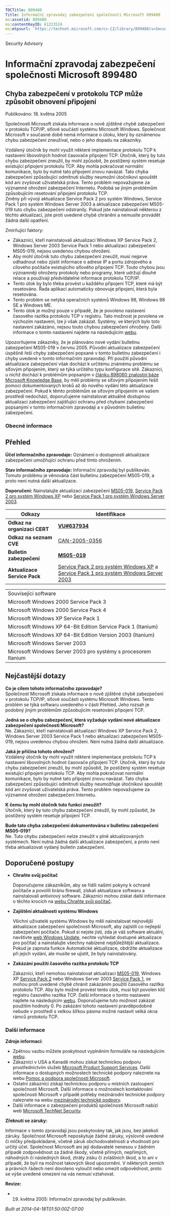```yaml
---
TOCTitle: 899480
Title: Informační zpravodaj zabezpečení společnosti Microsoft 899480
ms:assetid: 899480
ms:contentKeyID: 61223524
ms:mtpsurl: 'https://technet.microsoft.com/cs-CZ/library/899480(v=Security.10)'
---
```


Security Advisory

Informační zpravodaj zabezpečení společnosti Microsoft 899480
=============================================================

Chyba zabezpečení v protokolu TCP může způsobit obnovení připojení
------------------------------------------------------------------

Publikováno: 18. května 2005

Společnosti Microsoft získala informace o nově zjištěné chybě zabezpečení v protokolu TCP/IP, síťové součásti systému Microsoft Windows. Společnost Microsoft v současné době nemá informace o útoku, který by oznámenou chybu zabezpečení zneužíval, nebo o jeho dopadu na zákazníky.

Vzdálený útočník by mohl využít některé implementace protokolu TCP k nastavení libovolných hodnot časovače připojení TCP. Útočník, který by tuto chybu zabezpečení zneužil, by mohl způsobit, že postižený systém resetuje existující připojení protokolu TCP. Aby mohla pokračovat normální komunikace, bylo by nutné tato připojení znovu navázat. Tato chyba zabezpečení způsobující odmítnutí služby neumožní útočníkovi spouštět kód ani zvyšovat uživatelská práva. Tento problém nepovažujeme za významné ohrožení zabezpečení Internetu. Podobá se jiným problémům způsobujícím resetování připojení protokolu TCP.  
Změny při vývoji aktualizace Service Pack 2 pro systém Windows, Service Pack 1 pro systém Windows Server 2003 a aktualizace zabezpečení MS05-019 tuto chybu zabezpečení odstranily. Pokud jste nainstalovali některou z těchto aktualizací, jste proti uvedené chybě chráněni a nemusíte provádět žádná další opatření.

Zmírňující faktory:

-   Zákazníci, kteří nainstalovali aktualizaci Windows XP Service Pack 2, Windows Server 2003 Service Pack 1 nebo aktualizaci zabezpečení MS05-019, nejsou uvedenou chybou ohroženi.
-   Aby mohl útočník tuto chybu zabezpečení zneužít, musí nejprve odhadnout nebo zjistit informace o adrese IP a portu zdrojového a cílového počítače existujícího síťového připojení TCP. Touto chybou jsou významněji ohroženy protokoly nebo programy, které udržují dlouhé relace a používají předvídatelné informace protokolu TCP/IP.
-   Tento útok by bylo třeba provést u každého připojení TCP, které má být resetováno. Řada aplikací automaticky obnovuje připojení, která byla resetována.
-   Tento problém se netýká operačních systémů Windows 98, Windows 98 SE a Windows ME.
-   Tento útok je možný pouze v případě, že je povoleno nastavení časového razítka protokolu TCP v registru. Tato možnost je povolena ve výchozím nastavení, lze ji však zakázat. Systémy, ve kterých bylo toto nastavení zakázáno, nejsou touto chybou zabezpečení ohroženy. Další informace o tomto nastavení najdete na následujícím [webu](http://www.microsoft.com/resources/documentation/windows/2000/server/reskit/en-us/regentry/58800.asp).

Upozorňujeme zákazníky, že je plánováno nové vydání bulletinu zabezpečení MS05-019 v červnu 2005. Původní aktualizace zabezpečení úspěšně řeší chyby zabezpečení popsané v tomto bulletinu zabezpečení i chyby uvedené v tomto informačním zpravodaji. Při použití původní aktualizace zabezpečení však dochází k určitému známému problému se síťovým připojením, který se týká určitého typu konfigurace sítě. Zákazníci, u nichž dochází k problémům popsaným v [článku 898060 znalostní báze Microsoft Knowledge Base](http://support.microsoft.com/kb/898060/cs), by měli problémy se síťovým připojením řešit pomocí dokumentovaných kroků až do nového vydání této aktualizace zabezpečení. Pokud k těmto problémům se síťovým připojením ve vašem prostředí nedochází, doporučujeme nainstalovat aktuálně dostupnou aktualizaci zabezpečení zajišťující ochranu před chybami zabezpečení popsanými v tomto informačním zpravodaji a v původním bulletinu zabezpečení.

### Obecné informace

Přehled
-------


**Účel informačního zpravodaje:** Oznámení o dostupnosti aktualizace zabezpečení umožňující ochranu před tímto ohrožením.

**Stav informačního zpravodaje:** Informační zpravodaj byl publikován. Tomuto problému je věnována část bulletinu zabezpečení MS05-019, a proto není nutná další aktualizace.

**Doporučení:** Nainstalujte aktualizaci zabezpečení [MS05-019](http://technet.microsoft.com/security/bulletin/ms05_019), [Service Pack 2 pro systém Windows XP](http://www.microsoft.com/cze/windows/xp/sp2/default.mspx) nebo [Service Pack 1 pro systém Windows Server 2003](http://www.microsoft.com/cze/windowsserver2003/downloads/servicepacks/sp1/default.mspx).

| Odkazy                       | Identifikace                                                                                                                                                                                                                               |
|------------------------------|--------------------------------------------------------------------------------------------------------------------------------------------------------------------------------------------------------------------------------------------|
| **Odkaz na organizaci CERT** | [**VU\#637934**](http://www.kb.cert.org/vuls/id/637934)                                                                                                                                                                                    |
| **Odkaz na seznam CVE**      | [CAN-2005-0356](http://www.cve.mitre.org/cgi-bin/cvename.cgi?name=can-2005-0356)                                                                                                                                                           |
| **Bulletin zabezpečení**     | [**MS05-019**](http://technet.microsoft.com/security/bulletin/ms05_019)                                                                                                                                                                    |
| **Aktualizace Service Pack** | [Service Pack 2 pro systém Windows XP](http://www.microsoft.com/cze/windows/xp/sp2/default.mspx) a [Service Pack 1 pro systém Windows Server 2003](http://www.microsoft.com/cze/windowsserver2003/downloads/servicepacks/sp1/default.mspx) |

|                                                                |
|----------------------------------------------------------------|
| Související software                                           |
| Microsoft Windows 2000 Service Pack 3                          |
| Microsoft Windows 2000 Service Pack 4                          |
| Microsoft Windows XP Service Pack 1                            |
| Microsoft Windows XP 64-Bit Edition Service Pack 1 (Itanium)   |
| Microsoft Windows XP 64-Bit Edition Version 2003 (Itanium)     |
| Microsoft Windows Server 2003                                  |
| Microsoft Windows Server 2003 pro systémy s procesorem Itanium |

Nejčastější dotazy
------------------


**Co je cílem tohoto informačního zpravodaje?**  
Společnost Microsoft získala informace o nově zjištěné chybě zabezpečení v protokolu TCP/IP, síťové součásti systému Microsoft Windows. Tento problém se týká softwaru uvedeného v části Přehled. Jeho rozsah je podobný jiným problémům způsobujícím resetování připojení TCP.

**Jedná se o chybu zabezpečení, která vyžaduje vydání nové aktualizace zabezpečení společnosti Microsoft?**  
Ne. Zákazníci, kteří nainstalovali aktualizaci Windows XP Service Pack 2, Windows Server 2003 Service Pack 1 nebo aktualizaci zabezpečení MS05-019, nejsou uvedenou chybou ohroženi. Není nutná žádná další aktualizace.

**Jaká je příčina tohoto ohrožení?**  
Vzdálený útočník by mohl využít některé implementace protokolu TCP k nastavení libovolných hodnot časovače připojení TCP. Útočník, který by tuto chybu zabezpečení zneužil, by mohl způsobit, že postižený systém resetuje existující připojení protokolu TCP. Aby mohla pokračovat normální komunikace, bylo by nutné tato připojení znovu navázat. Tato chyba zabezpečení způsobující odmítnutí služby neumožňuje útočníkovi spouštět kód ani zvyšovat uživatelská práva. Tento problém nepovažujeme za významné ohrožení zabezpečení Internetu.

**K čemu by mohl útočník tuto funkci zneužít?**  
Útočník, který by tuto chybu zabezpečení zneužil, by mohl způsobit, že postižený systém resetuje připojení TCP.

**Bude tato chyba zabezpečení dokumentována v bulletinu zabezpečení MS05-019?**  
Ne. Tuto chybu zabezpečení nelze zneužít v plně aktualizovaných systémech. Není nutná žádná další aktualizace zabezpečení, a proto není třeba aktualizovat vydaný bulletin zabezpečení.

Doporučené postupy
------------------


-   **Chraňte svůj počítač**

    Doporučujeme zákazníkům, aby se řídili našimi pokyny k ochraně počítače a povolili bránu firewall, získali aktualizace softwaru a nainstalovali antivirový software. Zákazníci mohou získat další informace o těchto krocích na [webu Chraňte svůj počítač](http://www.microsoft.com/cze/security/protect).

-   **Zajištění aktuálnosti systému Windows**

    Všichni uživatelé systému Windows by měli nainstalovat nejnovější aktualizace zabezpečení společnosti Microsoft, aby zajistili co nejlepší zabezpečení počítače. Pokud si nejste jisti, zda je váš software aktuální, navštivte [web Windows Update](http://update.microsoft.com/microsoftupdate//), nechte vyhledat dostupné aktualizace pro počítač a nainstalujte všechny nabízené nejdůležitější aktualizace. Pokud je zapnuta funkce Automatické aktualizace, obdržíte aktualizace při jejich vydání, ale musíte se ujistit, že byly nainstalovány.

-   **Zakázání použití časového razítka protokolu TCP**

    Zákazníci, kteří nemohou nainstalovat aktualizaci [MS05-019](http://technet.microsoft.com/security/bulletin/ms05_019), Windows XP [Service Pack 2](http://www.microsoft.com/cze/windows/xp/sp2/default.mspx) nebo Windows Server 2003 [Service Pack 1](http://www.microsoft.com/cze/windowsserver2003/downloads/servicepacks/sp1/default.mspx), se mohou proti uvedené chybě chránit zakázáním použití časového razítka protokolu TCP. Aby bylo možné provést tento útok, musí být povolen klíč registru časového razítka TCP. Další informace o tomto nastavení najdete na následujícím [webu](http://www.microsoft.com/resources/documentation/windows/2000/server/reskit/en-us/regentry/58800.asp). Doporučujeme tuto možnost zakázat použitím hodnoty 0. Po zakázání tohoto nastavení pravděpodobně nebude v prostředí s velkou šířkou pásma možné nastavit velká okna rámců protokolu TCP.

### Další informace

**Zdroje informací:**

-   Zpětnou vazbu můžete poskytnout vyplněním formuláře na následujícím [webu](https://support.microsoft.com/common/survey.aspx?scid=sw;en;1257&amp;showpage=1&amp;ws=technet&amp;sd=tech).
-   Zákazníci v USA a Kanadě mohou získat technickou podporu prostřednictvím služeb [Microsoft Product Support Services](http://go.microsoft.com/fwlink/?linkid=21131). Další informace o dostupných možnostech technické podpory naleznete na webu [Pomoc a podpora společnosti Microsoft](http://support.microsoft.com/?ln=cs).
-   Ostatní zákazníci získají technickou podporu u místních zastoupení společnosti Microsoft. Další informace o možnostech kontaktování společnosti Microsoft v případě potřeby mezinárodní technické podpory naleznete na webu [mezinárodní technické podpory](http://go.microsoft.com/fwlink/?linkid=21155).
-   Další informace o zabezpečení produktů společnosti Microsoft nabízí web [Microsoft TechNet Security](http://www.microsoft.com/cze/technet/security/).

**Zřeknutí se záruky:**

Informace v tomto zpravodaji jsou poskytovány tak, jak jsou, bez jakékoli záruky. Společnost Microsoft neposkytuje žádné záruky, výslovně uvedené či mlčky předpokládané, včetně záruk obchodovatelnosti a vhodnosti pro určitý účel. Společnost Microsoft ani její dodavatelé nenesou v žádném případě zodpovědnost za žádné škody, včetně přímých, nepřímých, náhodných či následných škod, ztráty zisku či zvláštních škod, a to ani v případě, že byli na možnost takových škod upozorněni. V některých zemích a právních řádech není dovoleno vyloučit nebo omezit odpovědnost, proto se výše uvedené omezení na vás nemusí vztahovat.

**Revize:**

-   19. května 2005: Informační zpravodaj byl publikován.

*Built at 2014-04-18T01:50:00Z-07:00*
